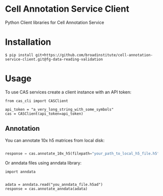 # Cell Annotation Service Client
Python Client libraries for Cell Annotation Service

# Installation
```
$ pip install git+https://github.com/broadinstitute/cell-annotation-service-client.git@fg-data-reading-validation
```
# Usage
To use CAS services create a client instance with an API token:

```python3
from cas_cli import CASClient

api_token = "a_very_long_string_with_some_symbols"
cas = CASClient(api_token=api_token)
```

## Annotation
You can annotate 10x h5 matrices from local disk:
```python

response = cas.annotate_10x_h5(filepath="your_path_to_local_h5_file.h5")
```

Or anndata files using anndata library:
```
import anndata


adata = anndata.read("you_anndata_file.h5ad")
response = cas.annotate_anndata(adata)
```
